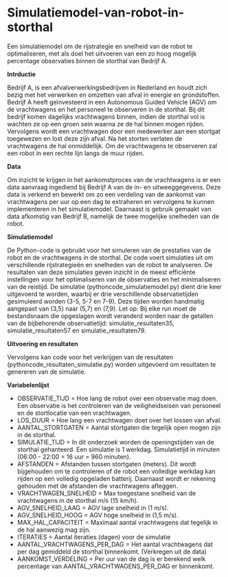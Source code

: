 # Simulatiemodel-van-robot-in-storthal
Een simulatiemodel om de rijstrategie en snelheid van de robot te optimaliseren, met als doel het uitvoeren van een zo hoog mogelijk percentage observaties binnen de storthal van Bedrijf A.


**Intrductie**

Bedrijf A, is een afvalverwerkingsbedrijven in Nederland en houdt zich bezig met het verwerken en omzetten van afval in energie en grondstoffen. Bedrijf A heeft geïnvesteerd in een Autonomous Guided Vehicle (AGV) om de vrachtwagens en het personeel te observeren in de storthal. Bij dit bedrijf komen dagelijks vrachtwagens binnen, indien de storthal vol is wachten ze op een groen sein waarna ze de hal binnen mogen rijden. Vervolgens wordt een vrachtwagen door een medewerker aan een stortgat toegewezen en lost deze zijn afval. Na het storten verlaten de vrachtwagens de hal onmiddellijk. Om de vrachtwagens te observeren zal een robot in een rechte lijn langs de muur rijden.



**Data**

Om inzicht te krijgen in het aankomstproces van de vrachtwagens is er een data aanvraag ingediend bij Bedrijf A van de in- en uitweeggegevens. Deze data is verkend en bewerkt om zo een verdeling van de aankomst van vrachtwagens per uur op een dag te extraheren en vervolgens te kunnen implementeren in het simulatiemodel. Daarnaast is gebruik gemaakt van data afkomstig van Bedrijf B, namelijk de twee mogelijke snelheden van de robot.



**Simulatiemodel**

De Python-code is gebruikt voor het simuleren van de prestaties van de robot en de vrachtwagens in de storthal. De code voert simulaties uit om verschillende rijstrategieën en snelheden van de robot te analyseren. De resultaten van deze simulaties geven inzicht in de meest efficiënte instellingen voor het optimaliseren van de observaties en het minimaliseren van de reistijd. De simulatie (pythoncode_simulatiemodel.py) dient drie keer uitgevoerd te worden, waarbij er drie verschillende observatietijden gesimuleerd worden (3-5, 5-7 en 7-9). Deze tijden worden handmatig aangepast van (3,5) naar (5,7) en (7,9). Let op: Bij elke run moet de bestandsnaam die opgeslagen wordt veranderd worden naar de getallen van de bijbehorende observatietijd: simulatie_resultaten35, simulatie_resultaten57 en simulatie_resultaten79.



**Uitvoering en resultaten**

Vervolgens kan code voor het verkrijgen van de resultaten (pythoncode_resultaten_simulatie.py) worden uitgevoerd om resultaten te genereren van de simulatie.



**Variabelenlijst**

- OBSERVATIE_TIJD = Hoe lang de robot over een observatie mag doen. Een observatie is het controleren van de veiligheidseisen van personeel en de stortlocatie van een vrachtwagen.
- LOS_DUUR = Hoe lang een vrachtwagen doet over het lossen van afval.
- AANTAL_STORTGATEN = Aantal stortgaten die tegelijk open mogen zijn in de storthal.
- SIMULATIE_TIJD = In dit onderzoek worden de openingstijden van de storthal gehanteerd. Een simulatie is 1 werkdag. Simulatietijd in minuten (06:00 - 22:00 = 16 uur = 960 minuten).
- AFSTANDEN = Afstanden tussen stortgaten (meters). Dit wordt bijgehouden om te controleren of de robot een volledige werkdag kan rijden op een volledig opgeladen batterij. Daarnaast wordt er rekening gehouden met de afstanden die vrachtwagens afleggen.
- VRACHTWAGEN_SNELHEID = Max toegestane snelheid van de vrachtwagens in de storthal m/s (15 km/h).
- AGV_SNELHEID_LAAG = AGV lage snelheid in (1 m/s).
- AGV_SNELHEID_HOOG = AGV hoge snelheid in (1,5 m/s).
- MAX_HAL_CAPACITEIT = Maximaal aantal vrachtwagens dat tegelijk in de hal aanwezig mag zijn.
- ITERATIES = Aantal iteraties (dagen) voor de simulatie
- AANTAL_VRACHTWAGENS_PER_DAG = Het aantal vrachtwagens dat per dag gemiddeld de storthal binnenkomt. (Verkregen uit de data)
- AANKOMST_VERDELING = Per uur van de dag is er berekend welk percentage van AANTAL_VRACHTWAGENS_PER_DAG er binnenkomt.
